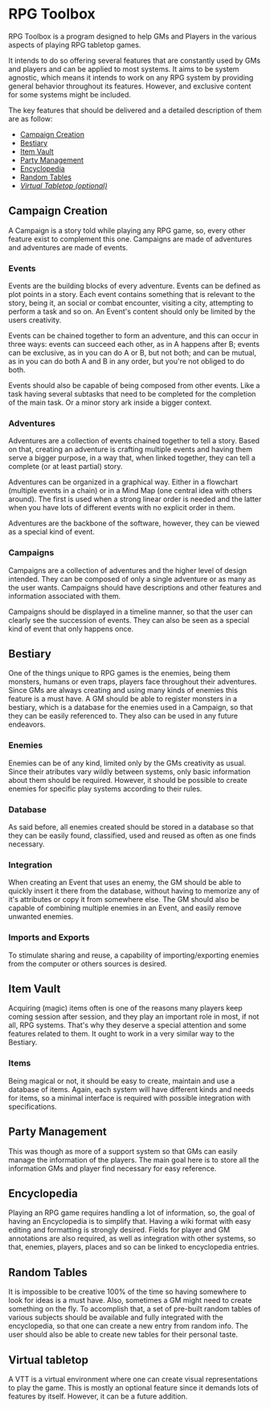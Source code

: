 # RPG Toolbox
RPG Toolbox is a program designed to help GMs and Players in the various aspects of playing RPG tabletop games.

It intends to do so offering several features that are constantly used by GMs and players and can be applied to most systems. It aims to be system agnostic, which means it intends to work on any RPG system by providing general behavior throughout its features. However, and exclusive content for some systems might be included.

The key features that should be delivered and a detailed description of them are as follow:

* [Campaign Creation](#campaign-creation)
* [Bestiary](#bestiary)
* [Item Vault](#item-vault)
* [Party Management](#party-management)
* [Encyclopedia](#encyclopedia)
* [Random Tables](#random-tables)
* [*Virtual Tabletop (optional)*](#virtual-tabletop)

## Campaign Creation

A Campaign is a story told while playing any RPG game, so, every other feature exist to complement this one. Campaigns are made of adventures and adventures are made of events.

### Events

Events are the building blocks of every adventure. Events can be defined as plot points in a story. Each event contains something that is relevant to the story, being it, an social or combat encounter, visiting a city, attempting to perform a task and so on. An Event's content should only be limited by the users creativity.

Events can be chained together to form an adventure, and this can occur in three ways: events can succeed each other, as in A happens after B; events can be exclusive, as in you can do A or B, but not both; and can be mutual, as in you can do both A and B in any order, but you're not obliged to do both.

Events should also be capable of being composed from other events. Like a task having several subtasks that need to be completed for the completion of the main task. Or a minor story ark inside a bigger context.

### Adventures

Adventures are a collection of events chained together to tell a story. Based on that, creating an adventure is crafting multiple events and having them serve a bigger purpose, in a way that, when linked together, they can tell a complete (or at least partial) story.

Adventures can be organized in a graphical way. Either in a flowchart (multiple events in a chain) or in a Mind Map (one central idea with others around). The first is used when a strong linear order is needed and the latter when you have lots of different events with no explicit order in them.

Adventures are the backbone of the software, however, they can be viewed as a special kind of event.

### Campaigns

Campaigns are a collection of adventures and the higher level of design intended. They can be composed of only a single adventure or as many as the user wants. Campaigns should have descriptions and other features and information associated with them.

Campaigns should be displayed in a timeline manner, so that the user can clearly see the succession of events. They can also be seen as a special kind of event that only happens once.

## Bestiary

One of the things unique to RPG games is the enemies, being them monsters, humans or even traps, players face throughout their adventures. Since GMs are always creating and using many kinds of enemies this feature is a must have. A GM should be able to register monsters in a bestiary, which is a database for the enemies used in a Campaign, so that they can be easily referenced to. They also can be used in any future endeavors.

### Enemies

Enemies can be of any kind, limited only by the GMs creativity as usual. Since their atributes vary wildly between systems, only basic information about them should be required. However, it should be possible to create enemies for specific play systems according to their rules.

### Database

As said before, all enemies created should be stored in a database so that they can be easily found, classified, used and reused as often as one finds necessary.

### Integration

When creating an Event that uses an enemy, the GM should be able to quickly insert it there from the database, without having to memorize any of it's attributes or copy it from somewhere else. The GM should also be capable of combining multiple enemies in an Event, and easily remove unwanted enemies.

### Imports and Exports

To stimulate sharing and reuse, a capability of importing/exporting enemies from the computer or others sources is desired.

## Item Vault

Acquiring (magic) items often is one of the reasons many players keep coming session after session, and they play an important role in most, if not all, RPG systems. That's why they deserve a special attention and some features related to them. It ought to work in a very similar way to the Bestiary.

### Items

Being magical or not, it should be easy to create, maintain and use a database of items. Again, each system will have different kinds and needs for items, so a minimal interface is required with possible integration with specifications.

## Party Management

This was though as more of a support system so that GMs can easily manage the information of the players. The main goal here is to store all the information GMs and player find necessary for easy reference.

## Encyclopedia

Playing an RPG game requires handling a lot of information, so, the goal of having an Encyclopedia is to simplify that. Having a wiki format with easy editing and formatting is strongly desired. Fields for player and GM annotations are also required, as well as integration with other systems, so that, enemies, players, places and so can be linked to encyclopedia entries.

## Random Tables

It is impossible to be creative 100% of the time so having somewhere to look for ideas is a must have. Also, sometimes a GM might need to create something on the fly. To accomplish that, a set of pre-built random tables of various subjects should be available and fully integrated with the encyclopedia, so that one can create a new entry from random info. The user should also be able to create new tables for their personal taste.

## Virtual tabletop

A VTT is a virtual environment where one can create visual representations to play the game. This is mostly an optional feature since it demands lots of features by itself. However, it can be a future addition.
